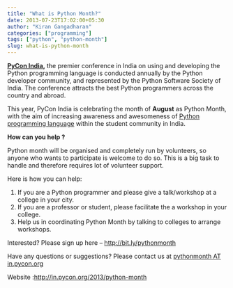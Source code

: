 ```yaml
---
title: "What is Python Month?"
date: 2013-07-23T17:02:00+05:30
author: "Kiran Gangadharan"
categories: ["programming"]
tags: ["python", "python-month"]
slug: what-is-python-month
---
```


**[PyCon India](http://in.pycon.org),** the premier conference in India
on using and developing the Python programming language is conducted
annually by the Python developer community, and represented by the
Python Software Society of India. The conference attracts the best
Python programmers across the country and abroad.

<!--more-->

This year, PyCon India is celebrating the month of **August** as Python
Month, with the aim of increasing awareness and awesomeness of [Python
programming language](http://python.org) within the student community in
India.

**How can you help ?**

Python month will be organised and completely run by volunteers, so
anyone who wants to participate is welcome to do so. This is a big task
to handle and therefore requires lot of volunteer support.

Here is how you can help:

1. If you are a Python programmer and please give a talk/workshop at a
college in your city.
2. If you are a professor or student, please facilitate the a workshop
in your college.
3. Help us in coordinating Python Month by talking to colleges to
arrange workshops.

Interested? Please sign up here – <http://bit.ly/pythonmonth>

Have any questions or suggestions? Please contact us at [pythonmonth AT
in.pycon.org](mailto:pythonmonth@in.pycon.org)

Website :<http://in.pycon.org/2013/python-month>

 

